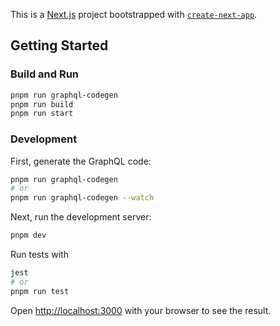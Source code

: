 This is a [Next.js](https://nextjs.org) project bootstrapped with [`create-next-app`](https://nextjs.org/docs/app/api-reference/cli/create-next-app).

## Getting Started

### Build and Run

```sh
pnpm run graphql-codegen
pnpm run build
pnpm run start
```

### Development

First, generate the GraphQL code:

```sh
pnpm run graphql-codegen
# or
pnpm run graphql-codegen --watch
```

Next, run the development server:

```sh
pnpm dev
```

Run tests with
```sh
jest
# or
pnpm run test
```

Open [http://localhost:3000](http://localhost:3000) with your browser to see the result.

